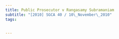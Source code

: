 ```yaml
---
title: Public Prosecutor v Rangasamy Subramaniam 
subtitle: "[2010] SGCA 40 / 10\_November\_2010"
tags:


---
```



